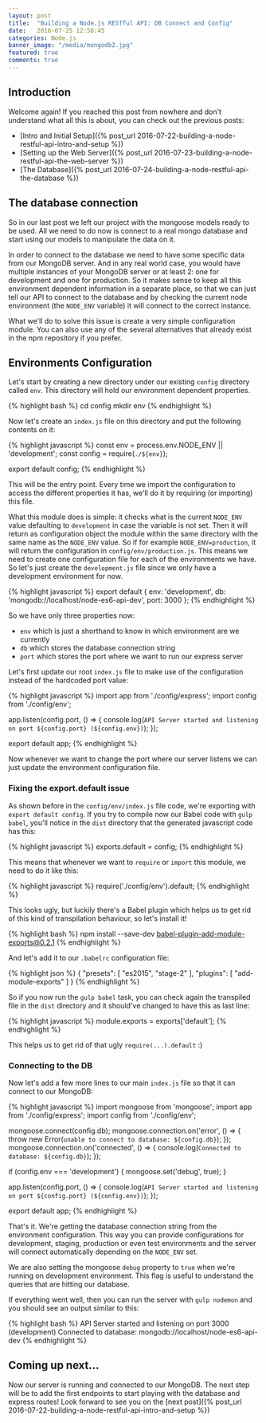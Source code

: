 ```yaml
---
layout: post
title:  "Building a Node.js RESTful API: DB Connect and Config"
date:   2016-07-25 12:56:45
categories: Node.js
banner_image: "/media/mongodb2.jpg"
featured: true
comments: true
---
```


## Introduction

Welcome again! If you reached this post from nowhere and don't understand what all this is about, you can check out
the previous posts: 

- [Intro and Initial Setup]({% post_url 2016-07-22-building-a-node-restful-api-intro-and-setup  %})
- [Setting up the Web Server]({% post_url 2016-07-23-building-a-node-restful-api-the-web-server  %})
- [The Database]({% post_url 2016-07-24-building-a-node-restful-api-the-database  %})

## The database connection

So in our last post we left our project with the mongoose models ready to be used. All we need to do now is connect to 
a real mongo database and start using our models to manipulate the data on it. 

<!--more-->

In order to connect to the database we need to have some specific data from our MongoDB server. And in any real world
case, you would have multiple instances of your MongoDB server or at least 2: one for development and one for production.
So it makes sense to keep all this environment dependent information in a separate place, so that we can just tell our
API to connect to the database and by checking the current node environment (the `NODE_ENV` variable) it will connect
to the correct instance.

What we'll do to solve this issue is create a very simple configuration module. You can also use any of the several 
alternatives that already exist in the npm repository if you prefer.

## Environments Configuration

Let's start by creating a new directory under our existing `config` directory called `env`. This directory will hold
our environment dependent properties.

{% highlight bash %}
cd config
mkdir env
{% endhighlight %}

Now let's create an `index.js` file on this directory and put the following contents on it:

{% highlight javascript %}
const env = process.env.NODE_ENV || 'development';
const config = require(`./${env}`);

export default config;
{% endhighlight %}

This will be the entry point. Every time we import the configuration to access the different properties it has, we'll
do it by requiring (or importing) this file.

What this module does is simple: it checks what is the current `NODE_ENV` value defaulting to `development` in case the
variable is not set. Then it will return as configuration object the module within the same directory with the same name
as the `NODE_ENV` value. So if for example `NODE_ENV=production`, it will return the configuration in `config/env/production.js`.
This means we need to create one configuration file for each of the environments we have. So let's just create the
`development.js` file since we only have a development environment for now.

{% highlight javascript %}
export default {
  env: 'development',
  db: 'mongodb://localhost/node-es6-api-dev',
  port: 3000
};
{% endhighlight %}

So we have only three properties now:

- `env` which is just a shorthand to know in which environment are we currently
- `db` which stores the database connection string
- `port` which stores the port where we want to run our express server

Let's first update our root `index.js` file to make use of the configuration instead of the hardcoded port value:

{% highlight javascript %}
import app from './config/express';
import config from './config/env';

app.listen(config.port, () => {
  console.log(`API Server started and listening on port ${config.port} (${config.env})`);
});

export default app;
{% endhighlight %}

Now whenever we want to change the port where our server listens we can just update the environment configuration file.

### Fixing the export.default issue

As shown before in the `config/env/index.js` file code, we're exporting with `export default config`. If you try to compile
now our Babel code with `gulp babel`, you'll notice in the `dist` directory that the generated javascript code has this:

{% highlight javascript %}
exports.default = config;
{% endhighlight %}

This means that whenever we want to `require` or `import` this module, we need to do it like this:

{% highlight javascript %}
require('./config/env').default;
{% endhighlight %}

This looks ugly, but luckily there's a Babel plugin which helps us to get rid of this kind of transpilation behaviour, 
so let's install it!

{% highlight bash %}
npm install --save-dev babel-plugin-add-module-exports@0.2.1
{% endhighlight %}

And let's add it to our `.babelrc` configuration file:

{% highlight json %}
{
  "presets": [
    "es2015",
    "stage-2"
  ],
  "plugins": [
    "add-module-exports"
  ]
}
{% endhighlight %}

So if you now run the `gulp babel` task, you can check again the transpiled file in the `dist` directory and it should've
changed to have this as last line:

{% highlight javascript %}
module.exports = exports['default'];
{% endhighlight %}

This helps us to get rid of that ugly `require(...).default` :)


### Connecting to the DB

Now let's add a few more lines to our main `index.js` file so that it can connect to our MongoDB:

{% highlight javascript %}
import mongoose from 'mongoose';
import app from './config/express';
import config from './config/env';

mongoose.connect(config.db);
mongoose.connection.on('error', () => {
  throw new Error(`unable to connect to database: ${config.db}`);
});
mongoose.connection.on('connected', () => {
  console.log(`Connected to database: ${config.db}`);
});

if (config.env === 'development') {
  mongoose.set('debug', true);
}

app.listen(config.port, () => {
  console.log(`API Server started and listening on port ${config.port} (${config.env})`);
});

export default app;
{% endhighlight %}

That's it. We're getting the database connection string from the environment configuration. This way you can provide
configurations for development, staging, production or even test environments and the server will connect automatically
depending on the `NODE_ENV` set.
 
We are also setting the mongoose `debug` property to `true` when we're running on development environment. This flag is
useful to understand the queries that are hitting our database.

If everything went well, then you can run the server with `gulp nodemon` and you should see an output similar to this:

{% highlight bash %}
API Server started and listening on port 3000 (development)
Connected to database: mongodb://localhost/node-es6-api-dev
{% endhighlight %}


## Coming up next...

Now our server is running and connected to our MongoDB. The next step will be to add the first endpoints to start
playing with the database and express routes! Look forward to see you on the [next post]({% post_url 2016-07-22-building-a-node-restful-api-intro-and-setup  %})


